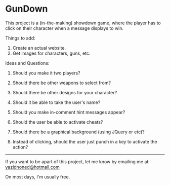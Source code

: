 GunDown
=======

This project is a (in-the-making) showdown game, where the player has to click on their character when a message displays to win. 


Things to add:
1. Create an actual website.
2. Get images for characters, guns, etc.

Ideas and Questions:
1. Should you make it two players?

2. Should there be other weapons to select from?

3. Should there be other designs for your character?

4. Should it be able to take the user's name?

5. Should you make in-comment hint messages appear?

6. Should the user be able to activate cheats?

7. Should there be a graphical background (using JQuery or etc)? 

8. Instead of clicking, should the user just punch in a key to activate the action?

--------------
If you want to be apart of this project, let me know by emailing me at: yazidnoned@hotmail.com 

On most days, I'm usually free. 
